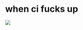 <!--
id: 9970551943
link: http://tumblr.atmos.org/post/9970551943/when-ci-fucks-up
slug: when-ci-fucks-up
date: Thu Sep 08 2011 15:12:16 GMT-0700 (PDT)
publish: 2011-09-08
tags: 
title: when ci fucks up
-->


when ci fucks up
================

![](http://25.media.tumblr.com/tumblr_lr85oheQUp1qz4sngo1_1280.jpg)

